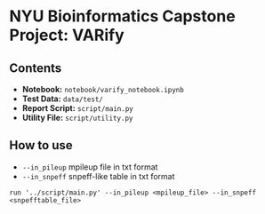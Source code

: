 # NYU Bioinformatics Capstone Project: VARify

## Contents
* **Notebook:** `notebook/varify_notebook.ipynb`
* **Test Data:** `data/test/`
* **Report Script:** `script/main.py` 
* **Utility File:** `script/utility.py`

## How to use
* `--in_pileup` mpileup file in txt format
* `--in_snpeff` snpeff-like table in txt format

```commandline
run '../script/main.py' --in_pileup <mpileup_file> --in_snpeff <snpefftable_file>
```
